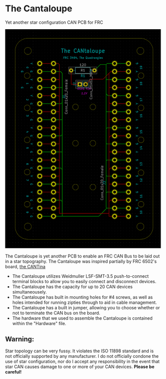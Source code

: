 # The Cantaloupe
Yet another star configuration CAN PCB for FRC

![Cantaloupe](Cantaloupe.PNG)

The Cantaloupe is yet another PCB to enable an FRC CAN Bus to be laid out in a star topography. 
The Cantaloupe was inspired partially by FRC 6502's board, [the CANTina](https://github.com/21brownz/CANtina)
* The Cantaloupe utilizes Weidmuller LSF-SMT-3.5 push-to-connect terminal blocks to allow you to easily connect and disconnect devices.
* The Cantaloupe has the capacity for up to 20 CAN devices simultaneousely.
* The Cantaloupe has built in mounting holes for #4 screws, as well as holes intended for running zipties through to aid in cable management.
* The Cantaloupe has a built in jumper, allowing you to choose whether or not to terminate the CAN bus on the board.
* The hardware that we used to assemble the Cantaloupe is contained within the "Hardware" file.

## Warning:
Star topology can be very fussy. It violates the ISO 11898 standard and is not officially supported by any manufacturer. I do not officially condone the use of star configuration, nor do I accept any responsibility in the event that star CAN causes damage to one or more of your CAN devices. **Please be careful!**
